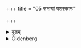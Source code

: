 +++
title = "05 सभायां यशस्कामः"

+++

<details><summary>मूलम्</summary>

सभायां यशस्कामः ५
</details>

<details><summary>Oldenberg</summary>

6. In an assembly-hall, if desirous of renown.
</details>

